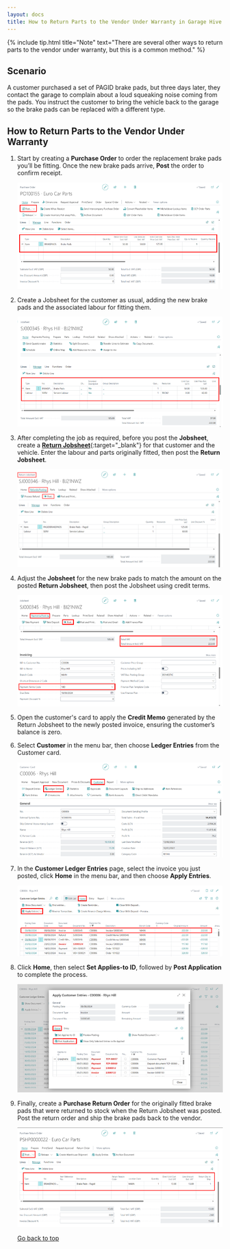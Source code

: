 ```yaml
---
layout: docs
title: How to Return Parts to the Vendor Under Warranty in Garage Hive
---
```


<a name="top"></a>

{% include tip.html title="Note" text="There are several other ways to return parts to the vendor under warranty, but this is a common method." %}


## Scenario
A customer purchased a set of PAGID brake pads, but three days later, they contact the garage to complain about a loud squeaking noise coming from the pads. You instruct the customer to bring the vehicle back to the garage so the brake pads can be replaced with a different type.

## How to Return Parts to the Vendor Under Warranty
1. Start by creating a **Purchase Order** to order the replacement brake pads you’ll be fitting. Once the new brake pads arrive, **Post** the order to confirm receipt.

   ![](media/garagehive-return-warranty-parts-to-vendor1.png)

2. Create a Jobsheet for the customer as usual, adding the new brake pads and the associated labour for fitting them.

   ![](media/garagehive-return-warranty-parts-to-vendor2.png)

3. After completing the job as required, before you post the **Jobsheet**, create a [**Return Jobsheet**](garagehive-service-return-order.html){:target="_blank"} for that customer and the vehicle. Enter the labour and parts originally fitted, then post the **Return Jobsheet**.

   ![](media/garagehive-return-warranty-parts-to-vendor3.png)

4. Adjust the **Jobsheet** for the new brake pads to match the amount on the posted **Return Jobsheet**, then post the Jobsheet using credit terms.

   ![](media/garagehive-return-warranty-parts-to-vendor4.png)

5. Open the customer's card to apply the **Credit Memo** generated by the Return Jobsheet to the newly posted invoice, ensuring the customer’s balance is zero.
6. Select **Customer** in the menu bar, then choose **Ledger Entries** from the Customer card.

   ![](media/garagehive-return-warranty-parts-to-vendor5.png)

7. In the **Customer Ledger Entries** page, select the invoice you just posted, click **Home** in the menu bar, and then choose **Apply Entries**.

   ![](media/garagehive-return-warranty-parts-to-vendor6.png)

7. Click **Home**, then select **Set Applies-to ID**, followed by **Post Application** to complete the process.

   ![](media/garagehive-return-warranty-parts-to-vendor7.png)

8. Finally, create a **Purchase Return Order** for the originally fitted brake pads that were returned to stock when the Return Jobsheet was posted. Post the return order and ship the brake pads back to the vendor.

   ![](media/garagehive-return-warranty-parts-to-vendor8.png)


   [Go back to top](#top)
